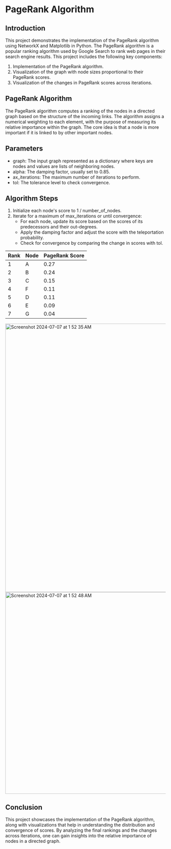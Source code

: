 # PageRank Algorithm

## Introduction
This project demonstrates the implementation of the PageRank algorithm using NetworkX and Matplotlib in Python. The PageRank algorithm is a popular ranking algorithm used by Google Search to rank web pages in their search engine results. This project includes the following key components:

1. Implementation of the PageRank algorithm.
2. Visualization of the graph with node sizes proportional to their PageRank scores.
3. Visualization of the changes in PageRank scores across iterations.
   
## PageRank Algorithm
The PageRank algorithm computes a ranking of the nodes in a directed graph based on the structure of the incoming links. The algorithm assigns a numerical weighting to each element, with the purpose of measuring its relative importance within the graph. The core idea is that a node is more important if it is linked to by other important nodes.

## Parameters
- graph: The input graph represented as a dictionary where keys are nodes and values are lists of neighboring nodes.
- alpha: The damping factor, usually set to 0.85.
- ax_iterations: The maximum number of iterations to perform.
- tol: The tolerance level to check convergence.

## Algorithm Steps
1. Initialize each node's score to 1 / number_of_nodes.
2. Iterate for a maximum of max_iterations or until convergence:
   - For each node, update its score based on the scores of its predecessors and their out-degrees.
   - Apply the damping factor and adjust the score with the teleportation probability.
   - Check for convergence by comparing the change in scores with tol.



|Rank | Node  |	PageRank Score |
|-----|-------|----------------|
| 1	  |  A	  |  0.27          |
| 2	  |  B	  |  0.24          |
| 3	  |  C	  |  0.15          |
| 4	  |  F	  |  0.11          |
| 5	  |  D	  |  0.11          |
| 6	  |  E	  |  0.09          |
| 7	  |  G	  |  0.04          |


<img width="844" alt="Screenshot 2024-07-07 at 1 52 35 AM" src="https://github.com/rogerthat-0420/PageRank-Algorithm/assets/140241681/a0400331-9aa4-4a67-a3a8-589763a225cc">

<img width="634" alt="Screenshot 2024-07-07 at 1 52 48 AM" src="https://github.com/rogerthat-0420/PageRank-Algorithm/assets/140241681/bbb9cafe-215e-40d2-89cc-93817eab9509">

## Conclusion
This project showcases the implementation of the PageRank algorithm, along with visualizations that help in understanding the distribution and convergence of scores. By analyzing the final rankings and the changes across iterations, one can gain insights into the relative importance of nodes in a directed graph.
